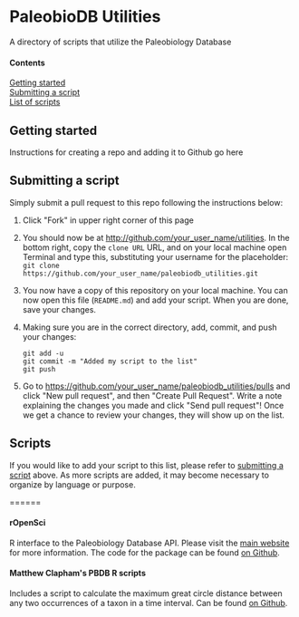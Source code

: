 PaleobioDB Utilities
=========

A directory of scripts that utilize the Paleobiology Database

#### Contents
[Getting started](#intro)  
[Submitting a script](#submissions)  
[List of scripts](#scripts)  


<a name="intro"></a>
## Getting started
Instructions for creating a repo and adding it to Github go here

<a name="submissions"></a>
## Submitting a script
Simply submit a pull request to this repo following the instructions below:

1. Click "Fork" in upper right corner of this page
2. You should now be at http://github.com/your_user_name/utilities. In the bottom right, copy the ````clone URL```` URL, and on your local machine open Terminal and type this, substituting your username for the placeholder:  ````git clone https://github.com/your_user_name/paleobiodb_utilities.git````
3. You now have a copy of this repository on your local machine. You can now open this file (````README.md````) and add your script. When you are done, save your changes.
4. Making sure you are in the correct directory, add, commit, and push your changes:

	````
	git add -u
	git commit -m "Added my script to the list"
	git push
	````
5. Go to https://github.com/your_user_name/paleobiodb_utilities/pulls and click "New pull request", and then "Create Pull Request". Write a note explaining the changes you made and click "Send pull request"! Once we get a chance to review your changes, they will show up on the list.


<a name="scripts"></a>
## Scripts
If you would like to add your script to this list, please refer to [submitting a script](#submissions) above. As more scripts are added, it may become necessary to organize by language or purpose.
 
 ======
#### rOpenSci 
R interface to the Paleobiology Database API. Please visit the [main website](http://ropensci.org) for more information. The code for the package can be found [on Github](https://github.com/ropensci/paleobioDB).

#### Matthew Clapham's PBDB R scripts
Includes a script to calculate the maximum great circle distance between any two occurrences of a taxon in a time interval. Can be found [on Github](https://github.com/mclapham/PBDB-R-scripts).


